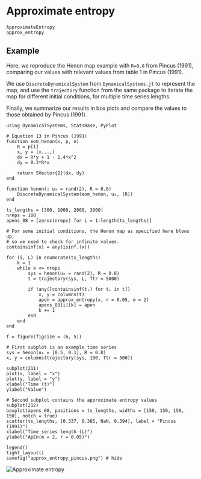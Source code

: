 # Approximate entropy

```@docs
ApproximateEntropy
approx_entropy
```

## Example

Here, we reproduce the Henon map example with ``R=0.8`` from Pincus (1991),
comparing our values with relevant values from table 1 in Pincus (1991).

We use `DiscreteDynamicalSystem` from `DynamicalSystems.jl` to represent the map,
and use the `trajectory` function from the same package to iterate the map
for different initial conditions, for multiple time series lengths.

Finally, we summarize our results in box plots and compare the values to those
obtained by Pincus (1991).

```@example
using DynamicalSystems, StatsBase, PyPlot

# Equation 13 in Pincus (1991)
function eom_henon(x, p, n)
    R = p[1]
    x, y = (x...,)
    dx = R*y + 1 - 1.4*x^2
    dy = 0.3*R*x

    return SVector{2}(dx, dy)
end

function henon(; u₀ = rand(2), R = 0.8)
    DiscreteDynamicalSystem(eom_henon, u₀, [R])
end

ts_lengths = [300, 1000, 2000, 3000]
nreps = 100
apens_08 = [zeros(nreps) for i = 1:length(ts_lengths)]

# For some initial conditions, the Henon map as specified here blows up,
# so we need to check for infinite values.
containsinf(x) = any(isinf.(x))

for (i, L) in enumerate(ts_lengths)
    k = 1
    while k <= nreps
        sys = henon(u₀ = rand(2), R = 0.8)
        t = trajectory(sys, L, Ttr = 5000)

        if !any([containsinf(tᵢ) for tᵢ in t])
            x, y = columns(t)
            apen = approx_entropy(x, r = 0.05, m = 2)
            apens_08[i][k] = apen
            k += 1
        end
    end
end

f = figure(figsize = (6, 5))

# First subplot is an example time series
sys = henon(u₀ = [0.5, 0.1], R = 0.8)
x, y = columns(trajectory(sys, 100, Ttr = 500))

subplot(211)
plot(x, label = "x")
plot(y, label = "y")
xlabel("Time (t)")
ylabel("Value")

# Second subplot contains the approximate entropy values
subplot(212)
boxplot(apens_08, positions = ts_lengths, widths = [150, 150, 150, 150], notch = true)
scatter(ts_lengths, [0.337, 0.385, NaN, 0.394], label = "Pincus (1991)")
xlabel("Time series length (L)")
ylabel("ApEn(m = 2, r = 0.05)")

legend()
tight_layout()
savefig("approx_entropy_pincus.png") # hide
```

![Approximate entropy](approx_entropy_pincus.png)
